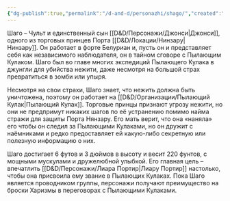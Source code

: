 ```yaml
---
{"dg-publish":true,"permalink":"/d-and-d/personazhi/shago/","created":"2023-12-25T19:49:48.263+04:00","updated":"2023-12-26T15:53:50.932+04:00"}
---
```



Шаго – Чульт и единственный сын [[D&D/Персонажи/Джонси\|Джонси]], одного из торговых принцев Порта [[D&D/Локации/Нинзару\|Нинзару]]. Он работает в форте Белуриан и, пусть он и представляет себя как независимого наблюдателя, он в тайном сговоре с Пылающим Кулаком. Шаго был во главе многих экспедиций Пылающего Кулака в джунгли для убийства нежити, даже несмотря на большой страх превратиться в зомби или упыря.

Несмотря на свои страхи, Шаго знает, что нежить должна быть уничтожена, поэтому он работает на [[D&D/Организации/Пылающий Кулак\|Пылающий Кулак]]. Торговые принцы признают угрозу нежити, но они не предпримут никаких шагов по её устранению помимо найма стражи для защиты Порта Нянзару. Его мать верит, что она «наняла» его чтобы он следил за Пылающими Кулаками, но он дружит с наёмниками и редко предоставляет ей какую-либо секретную или полезную информацию о них.

Шаго достигает 6 футов и 3 дюймов в высоту и весит 220 фунтов, с мощными мускулами и дружелюбной улыбкой. Его главная цель – впечатлить [[D&D/Персонажи/Лиара Портир\|Лиару Портир]] настолько, чтобы она присвоила ему звание в Пылающих Кулаках. Пока Шаго является проводником группы, персонажи получают преимущество на броски Харизмы в переговорах с Пылающими Кулаками.